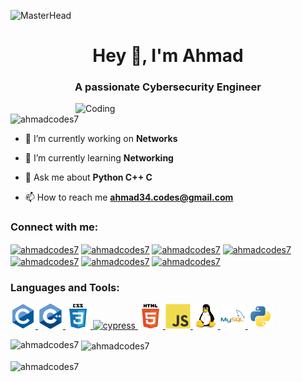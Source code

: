 ![MasterHead](https://camo.githubusercontent.com/91c0c50639feb83c9675e648e989b35117171876f126c3af52a522f266f1aeb7/68747470733a2f2f6d69726f2e6d656469756d2e636f6d2f6d61782f313430302f312a4f785437556a4977686b6c4b453864385346796f37672e676966)
<h1 align="center">Hey 👋, I'm Ahmad</h1>
<h3 align="center">A passionate Cybersecurity Engineer</h3>
<img align="right" alt="Coding" width="400" src="https://trilightsecurity.com/wp-content/uploads/2023/03/cybersec.gif">

<p align="left"> <img src="https://komarev.com/ghpvc/?username=ahmadcodes7&label=Profile%20views&color=0e75b6&style=flat" alt="ahmadcodes7" /> </p>

- 🔭 I’m currently working on **Networks**

- 🌱 I’m currently learning **Networking**

- 💬 Ask me about **Python C++ C**

- 📫 How to reach me **ahmad34.codes@gmail.com**

<h3 align="left">Connect with me:</h3>
<p align="left">
<a href="https://twitter.com/ahmadcodes7" target="blank"><img align="center" src="https://raw.githubusercontent.com/rahuldkjain/github-profile-readme-generator/master/src/images/icons/Social/twitter.svg" alt="ahmadcodes7" height="30" width="40" /></a>
<a href="https://stackoverflow.com/users/ahmadcodes7" target="blank"><img align="center" src="https://raw.githubusercontent.com/rahuldkjain/github-profile-readme-generator/master/src/images/icons/Social/stack-overflow.svg" alt="ahmadcodes7" height="30" width="40" /></a>
<a href="https://fb.com/ahmadcodes7" target="blank"><img align="center" src="https://raw.githubusercontent.com/rahuldkjain/github-profile-readme-generator/master/src/images/icons/Social/facebook.svg" alt="ahmadcodes7" height="30" width="40" /></a>
<a href="https://instagram.com/ahmadcodes7" target="blank"><img align="center" src="https://raw.githubusercontent.com/rahuldkjain/github-profile-readme-generator/master/src/images/icons/Social/instagram.svg" alt="ahmadcodes7" height="30" width="40" /></a>
<a href="https://www.hackerrank.com/ahmadcodes7" target="blank"><img align="center" src="https://raw.githubusercontent.com/rahuldkjain/github-profile-readme-generator/master/src/images/icons/Social/hackerrank.svg" alt="ahmadcodes7" height="30" width="40" /></a>
<a href="https://www.leetcode.com/ahmadcodes7" target="blank"><img align="center" src="https://raw.githubusercontent.com/rahuldkjain/github-profile-readme-generator/master/src/images/icons/Social/leet-code.svg" alt="ahmadcodes7" height="30" width="40" /></a>
<a href="https://www.hackerearth.com/ahmadcodes7" target="blank"><img align="center" src="https://raw.githubusercontent.com/rahuldkjain/github-profile-readme-generator/master/src/images/icons/Social/hackerearth.svg" alt="ahmadcodes7" height="30" width="40" /></a>
</p>

<h3 align="left">Languages and Tools:</h3>
<p align="left"> <a href="https://www.cprogramming.com/" target="_blank" rel="noreferrer"> <img src="https://raw.githubusercontent.com/devicons/devicon/master/icons/c/c-original.svg" alt="c" width="40" height="40"/> </a> <a href="https://www.w3schools.com/cpp/" target="_blank" rel="noreferrer"> <img src="https://raw.githubusercontent.com/devicons/devicon/master/icons/cplusplus/cplusplus-original.svg" alt="cplusplus" width="40" height="40"/> </a> <a href="https://www.w3schools.com/css/" target="_blank" rel="noreferrer"> <img src="https://raw.githubusercontent.com/devicons/devicon/master/icons/css3/css3-original-wordmark.svg" alt="css3" width="40" height="40"/> </a> <a href="https://www.cypress.io" target="_blank" rel="noreferrer"> <img src="https://raw.githubusercontent.com/simple-icons/simple-icons/6e46ec1fc23b60c8fd0d2f2ff46db82e16dbd75f/icons/cypress.svg" alt="cypress" width="40" height="40"/> </a> <a href="https://www.w3.org/html/" target="_blank" rel="noreferrer"> <img src="https://raw.githubusercontent.com/devicons/devicon/master/icons/html5/html5-original-wordmark.svg" alt="html5" width="40" height="40"/> </a> <a href="https://developer.mozilla.org/en-US/docs/Web/JavaScript" target="_blank" rel="noreferrer"> <img src="https://raw.githubusercontent.com/devicons/devicon/master/icons/javascript/javascript-original.svg" alt="javascript" width="40" height="40"/> </a> <a href="https://www.linux.org/" target="_blank" rel="noreferrer"> <img src="https://raw.githubusercontent.com/devicons/devicon/master/icons/linux/linux-original.svg" alt="linux" width="40" height="40"/> </a> <a href="https://www.mysql.com/" target="_blank" rel="noreferrer"> <img src="https://raw.githubusercontent.com/devicons/devicon/master/icons/mysql/mysql-original-wordmark.svg" alt="mysql" width="40" height="40"/> </a> <a href="https://www.python.org" target="_blank" rel="noreferrer"> <img src="https://raw.githubusercontent.com/devicons/devicon/master/icons/python/python-original.svg" alt="python" width="40" height="40"/> </a> </p>

<p><img align="left" src="https://github-readme-stats.vercel.app/api/top-langs?username=ahmadcodes7&show_icons=true&locale=en&layout=compact" alt="ahmadcodes7" /></p>

<p>&nbsp;<img align="center" src="https://github-readme-stats.vercel.app/api?username=ahmadcodes7&show_icons=true&locale=en" alt="ahmadcodes7" /></p>

<p><img align="center" src="https://github-readme-streak-stats.herokuapp.com/?user=ahmadcodes7&" alt="ahmadcodes7" /></p>

